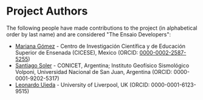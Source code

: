 # Project Authors

The following people have made contributions to the project (in alphabetical
order by last name) and are considered "The Ensaio Developers":
* [Mariana Gómez](https://github.com/MGomezN) - Centro de Investigación Científica y de Educación Superior de Ensenada (CICESE), Mexico (ORCID: [0000-0002-2587-5255](https://orcid.org/0000-0002-2587-5255))
* [Santiago Soler](https://github.com/santisoler) - CONICET, Argentina; Instituto Geofísico Sismológico Volponi, Universidad Nacional de San Juan, Argentina (ORCID: 0000-0001-9202-5317)
* [Leonardo Uieda](https://github.com/leouieda) - University of Liverpool, UK (ORCID: 0000-0001-6123-9515)

